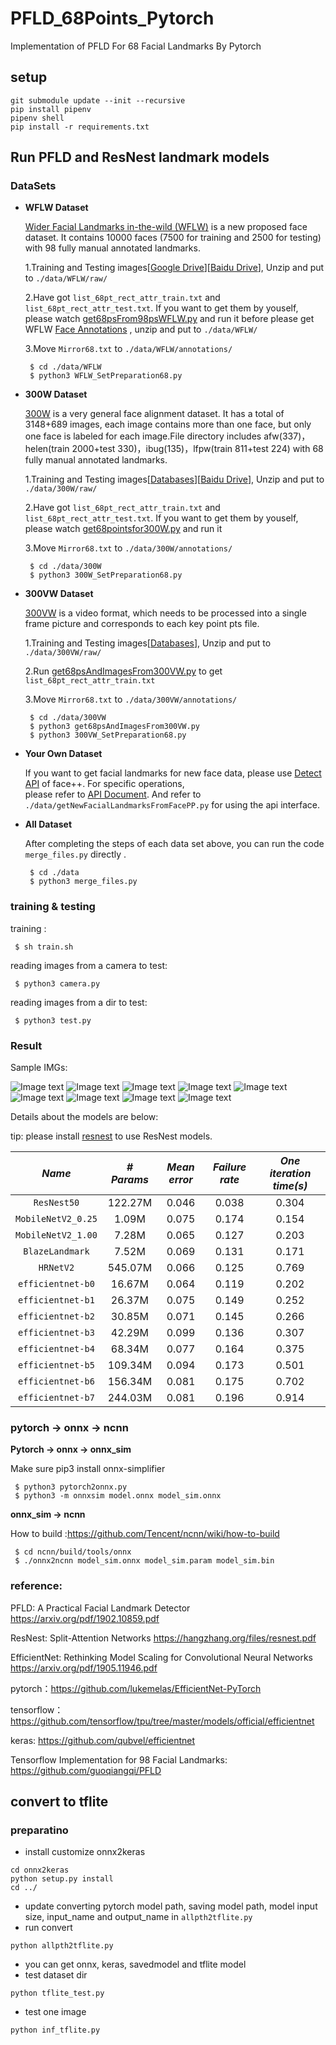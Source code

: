 # PFLD_68Points_Pytorch

Implementation of PFLD For 68 Facial Landmarks By Pytorch

## setup
 ```
 git submodule update --init --recursive
 pip install pipenv
 pipenv shell
 pip install -r requirements.txt
 ```

## Run PFLD and ResNest landmark models
### DataSets
- **WFLW Dataset**  

  [Wider Facial Landmarks in-the-wild (WFLW)](https://wywu.github.io/projects/LAB/WFLW.html) is a new proposed face dataset. It contains 10000 faces (7500 for training and 2500 for testing) with 98 fully manual annotated landmarks.   

  1.Training and Testing images[[Google Drive](https://drive.google.com/file/d/1hzBd48JIdWTJSsATBEB_eFVvPL1bx6UC/view?usp=sharing)][[Baidu Drive](https://pan.baidu.com/s/1paoOpusuyafHY154lqXYrA)], Unzip and put to `./data/WFLW/raw/`

  2.Have got `list_68pt_rect_attr_train.txt` and `list_68pt_rect_attr_test.txt`. If you want to get them by youself, please watch [get68psFrom98psWFLW.py](https://github.com/github-luffy/PFLD_68points_Pytorch/blob/master/data/WFLW/get68psFrom98psWFLW.py) and run it before please get WFLW [Face Annotations](https://wywu.github.io/projects/LAB/support/WFLW_annotations.tar.gz) , unzip and put to `./data/WFLW/`   

  3.Move `Mirror68.txt` to `./data/WFLW/annotations/`
  
   ~~~shell
    $ cd ./data/WFLW 
    $ python3 WFLW_SetPreparation68.py
   ~~~
 
- **300W Dataset**

  [300W](https://ibug.doc.ic.ac.uk/resources/300-W/) is a very general face alignment dataset. It has a total of 3148+689 images, each image contains more than one face, but only one face is labeled for each image.File directory includes afw(337)，helen(train 2000+test 330)，ibug(135)，lfpw(train 811+test 224) with 68 fully manual annotated landmarks.

  1.Training and Testing images[[Databases](https://ibug.doc.ic.ac.uk/resources/facial-point-annotations/)][[Baidu Drive](https://pan.baidu.com/s/1A41fnQPFMFgmUsqEwb4m6A)], Unzip and put to `./data/300W/raw/`

  2.Have got `list_68pt_rect_attr_train.txt` and `list_68pt_rect_attr_test.txt`. If you want to get them by youself, please watch [get68pointsfor300W.py](https://github.com/github-luffy/PFLD_68points_Pytorch/blob/master/data/300W/get68pointsfor300W.py) and run it  

  3.Move `Mirror68.txt` to `./data/300W/annotations/`
  
   ~~~shell
    $ cd ./data/300W 
    $ python3 300W_SetPreparation68.py
   ~~~
 
- **300VW Dataset** 
  
  [300VW](https://ibug.doc.ic.ac.uk/resources/300-VW/) is a video format, which needs to be processed into a single frame picture and corresponds to each key point pts file.

  1.Training and Testing images[[Databases](https://ibug.doc.ic.ac.uk/resources/300-VW/)], Unzip and put to `./data/300VW/raw/`

  2.Run [get68psAndImagesFrom300VW.py](https://github.com/github-luffy/PFLD_68points_Pytorch/blob/master/data/300VW/get68psAndImagesFrom300VW.py) to get `list_68pt_rect_attr_train.txt`

  3.Move `Mirror68.txt` to `./data/300VW/annotations/`
  
   ~~~shell
    $ cd ./data/300VW 
    $ python3 get68psAndImagesFrom300VW.py
    $ python3 300VW_SetPreparation68.py
   ~~~
  
- **Your Own Dataset**  

  If you want to get facial landmarks for new face data, please use [Detect API](https://www.faceplusplus.com.cn/face-detection/#demo) of face++. For specific operations,  
  please refer to [API Document](https://console.faceplusplus.com.cn/documents/4888373). And refer to `./data/getNewFacialLandmarksFromFacePP.py` for using  the api interface.  
  
- **All Dataset**

  After completing the steps of each data set above, you can run the code `merge_files.py` directly .  
  
    ~~~shell
     $ cd ./data
     $ python3 merge_files.py
   ~~~
  
### training & testing

  training :

  ~~~shell
   $ sh train.sh
  ~~~

  reading images from a camera to test:

  ~~~shell
   $ python3 camera.py
  ~~~
  
  reading images from a dir to test:
  
  ~~~shell
   $ python3 test.py
  ~~~

### Result

  Sample IMGs:  

  ![Image text](https://github.com/github-luffy/PFLD_68points_Pytorch/tree/master/data/Sample_imgs/2.jpg)
  ![Image text](https://github.com/github-luffy/PFLD_68points_Pytorch/tree/master/data/Sample_imgs/12.jpg)
  ![Image text](https://github.com/github-luffy/PFLD_68points_Pytorch/tree/master/data/Sample_imgs/14.jpg)
  ![Image text](https://github.com/github-luffy/PFLD_68points_Pytorch/tree/master/data/Sample_imgs/16.jpg)
  ![Image text](https://github.com/github-luffy/PFLD_68points_Pytorch/tree/master/data/Sample_imgs/17.jpg)
  ![Image text](https://github.com/github-luffy/PFLD_68points_Pytorch/tree/master/data/Sample_imgs/20.jpg)
  ![Image text](https://github.com/github-luffy/PFLD_68points_Pytorch/tree/master/data/Sample_imgs/67.jpg)
  ![Image text](https://github.com/github-luffy/PFLD_68points_Pytorch/tree/master/data/Sample_imgs/85.jpg)
  ![Image text](https://github.com/github-luffy/PFLD_68points_Pytorch/tree/master/data/Sample_imgs/86.jpg)  
  
  Details about the models are below: 
  
  tip: please install [resnest](https://github.com/zhanghang1989/ResNeSt) to use ResNest models. 
  
  |    *Name*         |*# Params*| *Mean error*|*Failure rate*|*One iteration time(s)*|
  |:-----------------:|:--------:|:-----------:|:------------:|:---------------------:|
  |    `ResNest50`    |  122.27M |    0.046    |     0.038    |          0.304        |
  | `MobileNetV2_0.25`|   1.09M  |    0.075    |     0.174    |          0.154        |
  | `MobileNetV2_1.00`|   7.28M  |    0.065    |     0.127    |          0.203        |
  |  `BlazeLandmark`  |   7.52M  |    0.069    |     0.131    |          0.171        |
  |     `HRNetV2`     |  545.07M |    0.066    |     0.125    |          0.769        |
  | `efficientnet-b0` |  16.67M  |    0.064    |     0.119    |          0.202        |
  | `efficientnet-b1` |  26.37M  |    0.075    |     0.149    |          0.252        |
  | `efficientnet-b2` |  30.85M  |    0.071    |     0.145    |          0.266        |
  | `efficientnet-b3` |  42.29M  |    0.099    |     0.136    |          0.307        |
  | `efficientnet-b4` |  68.34M  |    0.077    |     0.164    |          0.375        |
  | `efficientnet-b5` |  109.34M |    0.094    |     0.173    |          0.501        |
  | `efficientnet-b6` |  156.34M |    0.081    |     0.175    |          0.702        |
  | `efficientnet-b7` |  244.03M |    0.081    |     0.196    |          0.914        |
  
### pytorch -> onnx -> ncnn

**Pytorch -> onnx -> onnx_sim**  

  Make sure pip3 install onnx-simplifier

  ~~~~shell
   $ python3 pytorch2onnx.py
   $ python3 -m onnxsim model.onnx model_sim.onnx
  ~~~~

**onnx_sim -> ncnn**  

  How to build :https://github.com/Tencent/ncnn/wiki/how-to-build
  
  ~~~shell
   $ cd ncnn/build/tools/onnx
   $ ./onnx2ncnn model_sim.onnx model_sim.param model_sim.bin
  ~~~

### reference: 

PFLD: A Practical Facial Landmark Detector https://arxiv.org/pdf/1902.10859.pdf

ResNest: Split-Attention Networks https://hangzhang.org/files/resnest.pdf 

EfficientNet: Rethinking Model Scaling for Convolutional Neural Networks https://arxiv.org/pdf/1905.11946.pdf

pytorch：https://github.com/lukemelas/EfficientNet-PyTorch

tensorflow：https://github.com/tensorflow/tpu/tree/master/models/official/efficientnet

keras: https://github.com/qubvel/efficientnet

Tensorflow Implementation for 98 Facial Landmarks: https://github.com/guoqiangqi/PFLD


## convert to tflite
### preparatino
 - install customize onnx2keras
 ```
 cd onnx2keras
 python setup.py install
 cd ../
 ```
 - update converting pytorch model path, saving model path, model input size, input_name and output_name in `allpth2tflite.py`
 - run convert
 ```
 python allpth2tflite.py
 ```
 - you can get onnx, keras, savedmodel and tflite model
 - test dataset dir
 ```
 python tflite_test.py
 ```
 - test one image
 ```
 python inf_tflite.py
 ```